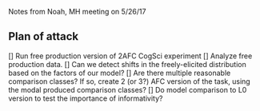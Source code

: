 Notes from Noah, MH meeting on 5/26/17

## Plan of attack

[] Run free production version of 2AFC CogSci experiment
[] Analyze free production data.
  [] Can we detect shifts in the freely-elicited distribution based on the factors of our model?
  [] Are there multiple reasonable comparison classes? If so, create 2 (or 3?) AFC version of the task, using the modal produced comparison classes?
[] Do model comparison to L0 version to test the importance of informativity?
